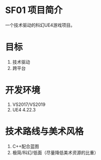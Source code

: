 # SF01 项目简介
一个技术驱动的科幻UE4游戏项目。

# 目标
1. 技术驱动
2. 跨平台

# 开发环境
1. VS2017/VS2019
2. UE4 4.22.3

# 技术路线与美术风格
1. C++配合蓝图
2. 极简/科幻/低面（尽量降低美术资源的比重）
